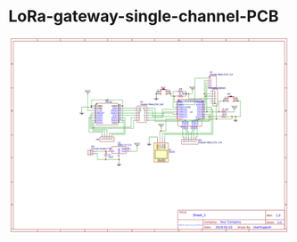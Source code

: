 # LoRa-gateway-single-channel-PCB

![alt text](https://github.com/akarsh98/LoRa-gateway-single-channel-PCB/blob/master/images/Schematic.png?raw=true)
